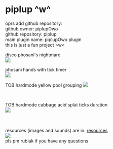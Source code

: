 # piplup ^w^
oprs add github repository: <br/>
github owner: piplupOwo <br/>
github repository: piplup <br/>
main plugin name: piplupOwo plugin <br/>
this is just a fun project >w<

disco phosani's nightmare <br/>
<img src = "https://github.com/piplupOwo/piplup/blob/master/resources/smallerdiscophosani.gif?raw=true" />
<br/>

<p> phosani hands with tick timer<br/>
 <img src="https://github.com/piplupOwo/piplup/blob/master/resources/hm%20shadows.png?raw=true" />
  </p>
<p> TOB hardmode yellow pool grouping
<img src="https://github.com/piplupOwo/piplup/blob/master/resources/pool.png?raw=true" />
</p>
<br/>
<p> TOB hardmode cabbage acid splat ticks duration <br/>
<img src="https://github.com/piplupOwo/piplup/blob/master/resources/acidsplat.png?raw=true" />
</p>
<br/><br/>
resources (images and sounds) are in: <a href="https://github.com/piplupOwo/piplup/tree/master/resources"> resources </a> <br/>
<img src="https://github.com/piplupOwo/piplup/blob/master/resources/gif/help.png" />
<br/>
pls pm rubiak if you have any questions
